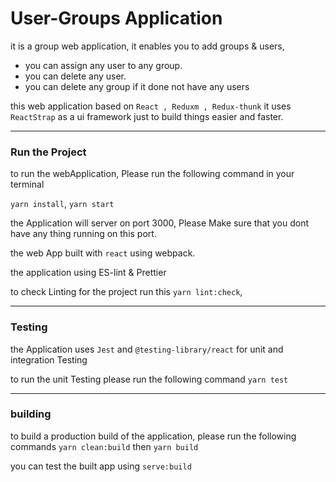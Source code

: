 <h1>User-Groups Application</h1>

it is a group web application, it enables you to add groups & users, 
- you can assign any user to any group.
- you can delete any user.
- you can delete any group if it done not have any users

this web application based on `React , Reduxm , Redux-thunk` it uses `ReactStrap` 
as a ui framework just to build things easier and faster.  

---
### Run the Project

to run the webApplication, Please run the following command in your terminal

`yarn install`, `yarn start`

the Application will server on port 3000, Please Make sure that you dont have any thing running on this port.

the web App built with `react` using webpack.

the application using ES-lint & Prettier

to check Linting for the project run this  `yarn lint:check`,

---

### Testing

the Application uses `Jest` and `@testing-library/react` for unit and integration Testing

to run the unit Testing please run the following command `yarn test`

---

### building

to build a production build of the application, please run the following commands
`yarn clean:build` then `yarn build`
 
you can test the built app using `serve:build`
